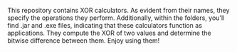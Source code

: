 This repository contains XOR calculators. As evident from their names, they specify the operations they perform. 
Additionally, within the folders, you'll find .jar and .exe files, indicating that these calculators function as applications. 
They compute the XOR of two values and determine the bitwise difference between them. 
Enjoy using them!
